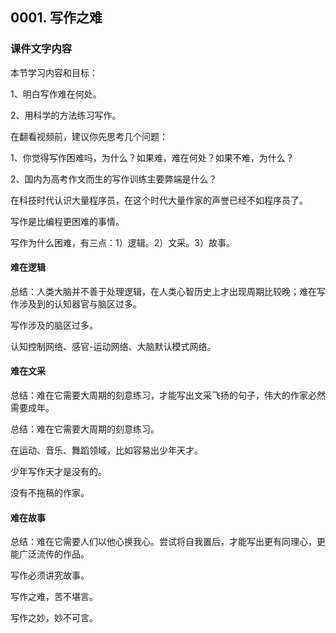 ## 0001. 写作之难

### 课件文字内容

本节学习内容和目标：

1、明白写作难在何处。

2、用科学的方法练习写作。

在翻看视频前，建议你先思考几个问题：

1、你觉得写作困难吗，为什么？如果难，难在何处？如果不难，为什么？

2、国内为高考作文而生的写作训练主要弊端是什么？

在科技时代认识大量程序员，在这个时代大量作家的声誉已经不如程序员了。

写作是比编程更困难的事情。

写作为什么困难，有三点：1）逻辑。2）文采。3）故事。

#### 难在逻辑

总结：人类大脑并不善于处理逻辑，在人类心智历史上才出现周期比较晚；难在写作涉及到的认知器官与脑区过多。

写作涉及的脑区过多。

认知控制网络、感官-运动网络、大脑默认模式网络。

#### 难在文采

总结：难在它需要大周期的刻意练习，才能写出文采飞扬的句子，伟大的作家必然需要成年。

总结：难在它需要大周期的刻意练习。

在运动、音乐、舞蹈领域，比如容易出少年天才。

少年写作天才是没有的。

没有不拖稿的作家。

#### 难在故事

总结：难在它需要人们以他心换我心。尝试将自我置后，才能写出更有同理心，更能广泛流传的作品。

写作必须讲究故事。




写作之难，苦不堪言。

写作之妙，妙不可言。
